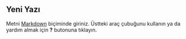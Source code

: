 ## Yeni Yazı

Metni [Markdown](http://daringfireball.net/projects/markdown/) biçiminde giriniz. Üstteki araç çubuğunu kullanın ya da yardım almak için **?** butonuna tıklayın.
